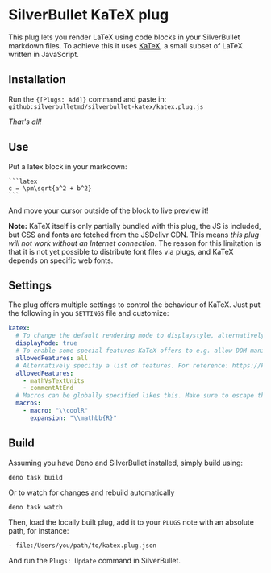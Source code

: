 
# SilverBullet KaTeX plug

This plug lets you render LaTeX using code blocks in your SilverBullet markdown files. To achieve this it uses [KaTeX](https://katex.org/), a small subset of LaTeX written in JavaScript.

## Installation
Run the `{[Plugs: Add]}` command and paste in: `github:silverbulletmd/silverbullet-katex/katex.plug.js`

*That's all!*

## Use

Put a latex block in your markdown:

    ```latex
    c = \pm\sqrt{a^2 + b^2}
    ```

And move your cursor outside of the block to live preview it!

**Note:** KaTeX itself is only partially bundled with this plug, the JS is included, but CSS and fonts are fetched from the JSDelivr CDN. This means _this plug will not work without an Internet connection_. The reason for this limitation is that it is not yet possible to distribute font files via plugs, and KaTeX depends on specific web fonts.

## Settings
The plug offers multiple settings to control the behaviour of KaTeX. Just put the following in you `SETTINGS` file and customize:
```yaml
katex:
  # To change the default rendering mode to displaystyle, alternatively use `\displaystyle` in the block
  displayMode: true
  # To enable some special features KaTeX offers to e.g. allow DOM manipulation
  allowedFeatures: all
  # Alternatively specifiy a list of features. For reference: https://katex.org/docs/options
  allowedFeatures:
    - mathVsTextUnits
    - commentAtEnd
  # Macros can be globally specified likes this. Make sure to escape the backslash
  macros:
    - macro: "\\coolR"
      expansion: "\\mathbb{R}"
```

## Build
Assuming you have Deno and SilverBullet installed, simply build using:

```shell
deno task build
```

Or to watch for changes and rebuild automatically

```shell
deno task watch
```

Then, load the locally built plug, add it to your `PLUGS` note with an absolute path, for instance:

```
- file:/Users/you/path/to/katex.plug.json
```

And run the `Plugs: Update` command in SilverBullet.